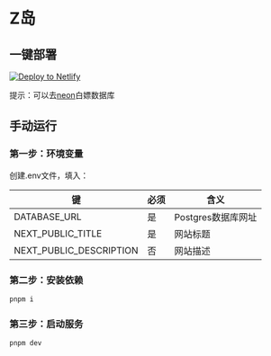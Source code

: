 # Z岛

## 一键部署

[![Deploy to Netlify](https://www.netlify.com/img/deploy/button.svg)](https://app.netlify.com/start/deploy?repository=https://github.com/fengyuan-he/zdao#DATABASE_URL=&NEXT_PUBLIC_TITLE=z岛&NEXT_PUBLIC_DESCRIPTION=一个没有用户系统的真匿名论坛)

提示：可以去[neon](https://neon.tech)白嫖数据库

## 手动运行

### 第一步：环境变量

创建.env文件，填入：

| 键                       | 必须 | 含义            |
|-------------------------|----|---------------|
| DATABASE_URL            | 是  | Postgres数据库网址 |
| NEXT_PUBLIC_TITLE       | 是  | 网站标题          |
| NEXT_PUBLIC_DESCRIPTION | 否  | 网站描述          |

### 第二步：安装依赖

```bash
pnpm i
```

### 第三步：启动服务

```bash
pnpm dev
```